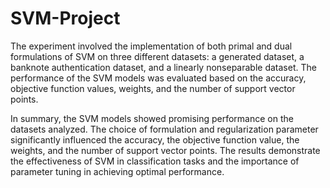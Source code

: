 # SVM-Project

The experiment involved the implementation of both primal and dual formulations of SVM on three different datasets: a generated dataset, a banknote authentication dataset, and a linearly nonseparable dataset. The performance of the SVM models was evaluated based on the accuracy, objective function values, weights, and the number of support vector points.

In summary, the SVM models showed promising performance on the datasets analyzed. The choice of formulation and regularization parameter significantly influenced the accuracy, the objective function value, the weights, and the number of support vector points. The results demonstrate the effectiveness of SVM in classification tasks and the importance of parameter tuning in achieving optimal performance.
